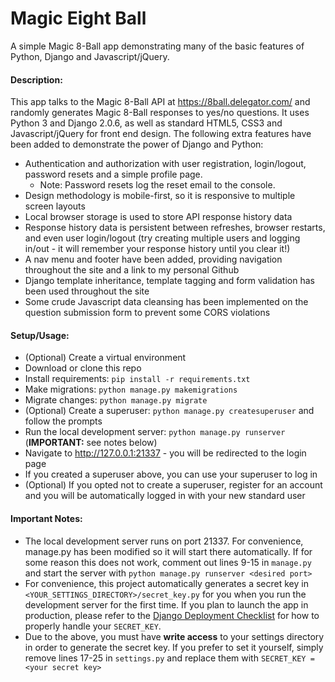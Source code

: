 # Magic Eight Ball

A simple Magic 8-Ball app demonstrating many of the basic features of Python, Django and Javascript/jQuery. 

#### Description:

This app talks to the Magic 8-Ball API at https://8ball.delegator.com/ and randomly generates Magic 8-Ball responses to yes/no questions. It uses Python 3 and Django 2.0.6, as well as standard HTML5, CSS3 and Javascript/jQuery for front end design. The following extra features have been added to demonstrate the power of Django and Python:

- Authentication and authorization with user registration, login/logout, password resets and a simple profile page.
	- Note: Password resets log the reset email to the console.
- Design methodology is mobile-first, so it is responsive to multiple screen layouts
- Local browser storage is used to store API response history data
- Response history data is persistent between refreshes, browser restarts, and even user login/logout (try creating multiple users and logging in/out - it will remember your response history until you clear it!)
- A nav menu and footer have been added, providing navigation throughout the site and a link to my personal Github
- Django template inheritance, template tagging and form validation has been used throughout the site
- Some crude Javascript data cleansing has been implemented on the question submission form to prevent some CORS violations

#### Setup/Usage:

- (Optional) Create a virtual environment
- Download or clone this repo
- Install requirements: `pip install -r requirements.txt`
- Make migrations: `python manage.py makemigrations`
- Migrate changes: `python manage.py migrate`
- (Optional) Create a superuser: `python manage.py createsuperuser` and follow the prompts
- Run the local development server: `python manage.py runserver` (**IMPORTANT:** see notes below)
- Navigate to http://127.0.0.1:21337 - you will be redirected to the login page
- If you created a superuser above, you can use your superuser to log in 
- (Optional) If you opted not to create a superuser, register for an account and you will be automatically logged in with your new standard user

#### Important Notes:

- The local development server runs on port 21337. For convenience, manage.py has been modified so it will start there automatically. If for some reason this does not work, comment out lines 9-15 in `manage.py` and start the server with `python manage.py runserver <desired port>`
- For convenience, this project automatically generates a secret key in `<YOUR_SETTINGS_DIRECTORY>/secret_key.py` for you when you run the development server for the first time. If you plan to launch the app in production, please refer to the [Django Deployment Checklist](https://docs.djangoproject.com/en/2.0/howto/deployment/checklist/) for how to properly handle your `SECRET_KEY`.
- Due to the above, you must have **write access** to your settings directory in order to generate the secret key. If you prefer to set it yourself, simply remove lines 17-25 in `settings.py` and replace them with `SECRET_KEY = <your secret key>`